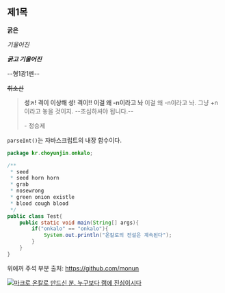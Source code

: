 ## 제1목

**굵은**

*기울어진*

__*굵고 기울어진*__

--형1광1펜--

~~취소선~~

> __성↗! 격이 이상해 성! 격이!! 이걸 왜 -n이라고 놔__ 이걸 왜 -n이라고 놔. 그냥 +n이라고 놓을 것이지. --조심하셔야 됩니다.--
>
> \- 정승제

`parseInt()`는 자바스크립트의 내장 함수이다.

```java
package kr.choyunjin.onkalo;

/**
 * seed
 * seed horn horn
 * grab
 * nosewrong
 * green onion existle
 * blood cough blood
 */
public class Test{
    public static void main(String[] args){
        if("onkalo" == "onkalo"){
            System.out.println("온칼로의 전설은 계속된다");
        }
    }
}
```

위에꺼 주석 부분 출처: <https://github.com/monun>

[![마크로 온칼로 만드신 분. 누구보다 램에 진심이시다](https://avatars.githubusercontent.com/u/77531416?v=4)](https://youtu.be/YETAjYLODos)
